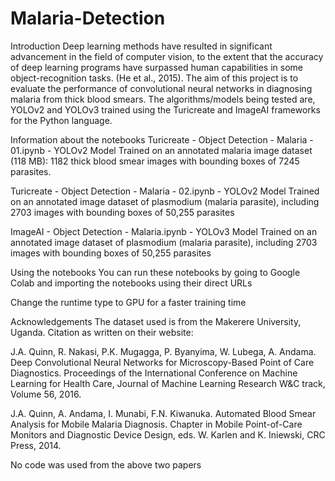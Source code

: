 # Malaria-Detection

Introduction
Deep learning methods have resulted in significant advancement in the field of computer vision, to the extent that the accuracy of deep learning programs have surpassed human capabilities in some object-recognition tasks. (He et al., 2015). The aim of this project is to evaluate the performance of convolutional neural networks in diagnosing malaria from thick blood smears. The algorithms/models being tested are, YOLOv2 and YOLOv3 trained using the Turicreate and ImageAI frameworks for the Python language.

Information about the notebooks
Turicreate - Object Detection - Malaria - 01.ipynb - YOLOv2 Model Trained on an annotated malaria image dataset (118 MB): 1182 thick blood smear images with bounding boxes of 7245 parasites.

Turicreate - Object Detection - Malaria - 02.ipynb - YOLOv2 Model Trained on an annotated image dataset of plasmodium (malaria parasite), including 2703 images with bounding boxes of 50,255 parasites

ImageAI - Object Detection - Malaria.ipynb - YOLOv3 Model Trained on an annotated image dataset of plasmodium (malaria parasite), including 2703 images with bounding boxes of 50,255 parasites

Using the notebooks
You can run these notebooks by going to Google Colab and importing the notebooks using their direct URLs

Change the runtime type to GPU for a faster training time

Acknowledgements
The dataset used is from the Makerere University, Uganda. Citation as written on their website:

J.A. Quinn, R. Nakasi, P.K. Mugagga, P. Byanyima, W. Lubega, A. Andama. Deep Convolutional Neural Networks for Microscopy-Based Point of Care Diagnostics. Proceedings of the International Conference on Machine Learning for Health Care, Journal of Machine Learning Research W&C track, Volume 56, 2016.

J.A. Quinn, A. Andama, I. Munabi, F.N. Kiwanuka. Automated Blood Smear Analysis for Mobile Malaria Diagnosis. Chapter in Mobile Point-of-Care Monitors and Diagnostic Device Design, eds. W. Karlen and K. Iniewski, CRC Press, 2014.

No code was used from the above two papers

